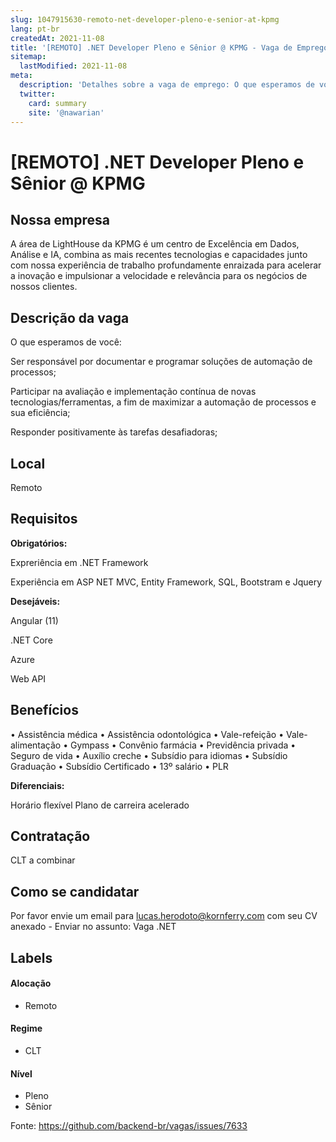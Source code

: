 ```yaml
---
slug: 1047915630-remoto-net-developer-pleno-e-senior-at-kpmg
lang: pt-br
createdAt: 2021-11-08
title: '[REMOTO] .NET Developer Pleno e Sênior @ KPMG - Vaga de Emprego'
sitemap:
  lastModified: 2021-11-08
meta:
  description: 'Detalhes sobre a vaga de emprego: O que esperamos de você: Ser responsável por documentar e programar soluções de automação de processos; Participar na avaliação e implementação contínua de novas tecnologias/ferramentas, a fim de maximizar a automação de processos e sua eficiência; Responder positivamente às tarefas desafiadoras;'
  twitter:
    card: summary
    site: '@nawarian'
---
```


# [REMOTO] .NET Developer Pleno e Sênior @ KPMG


## Nossa empresa

A área de LightHouse da KPMG é um centro de Excelência em Dados, Análise e IA, combina as mais recentes tecnologias e capacidades junto com nossa experiência de trabalho profundamente enraizada para acelerar a inovação e impulsionar a velocidade e relevância para os negócios de nossos clientes.

## Descrição da vaga

O que esperamos de você:

Ser responsável por documentar e programar soluções de automação de processos;

Participar na avaliação e implementação contínua de novas tecnologias/ferramentas, a fim de maximizar a automação de processos e sua eficiência;

Responder positivamente às tarefas desafiadoras;


## Local

Remoto 

## Requisitos

**Obrigatórios:**

Expreriência em .NET Framework

Experiência em ASP NET MVC, Entity Framework, SQL, Bootstram e Jquery


**Desejáveis:**

Angular (11)

.NET Core

Azure

Web API

## Benefícios

• Assistência médica 
• Assistência odontológica
• Vale-refeição
• Vale-alimentação
• Gympass
• Convênio farmácia
• Previdência privada
• Seguro de vida
• Auxílio creche
• Subsídio para idiomas
• Subsídio Graduação
• Subsídio Certificado
• 13º salário
• PLR

**Diferenciais:**

Horário flexível
Plano de carreira acelerado

## Contratação

CLT a combinar

## Como se candidatar

Por favor envie um email para lucas.herodoto@kornferry.com com seu CV anexado - Enviar no assunto: Vaga .NET 


## Labels

#### Alocação
- Remoto

#### Regime
- CLT

#### Nível
- Pleno
- Sênior




Fonte: https://github.com/backend-br/vagas/issues/7633